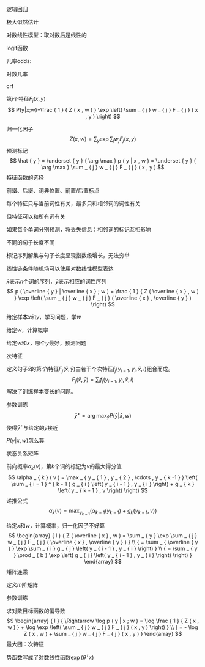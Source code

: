 逻辑回归

极大似然估计



对数线性模型：取对数后是线性的

logit函数

几率odds: 

对数几率



crf

第$j$个特征$F_j(x,y)$
$$
P(y|x;w)=\frac { 1 } { Z ( x , w ) } \exp \left( \sum _ { j } w _ { j } F _ { j } ( x , y ) \right)
$$


归一化因子
$$
Z ( x , w ) = \sum _ { y } \exp \sum _ { j } w _ { j } F _ { j } ( x , y )
$$
预测标记
$$
\hat { y } = \underset { y } { \arg \max } p ( y | x , w ) = \underset { y } { \arg \max } \sum _ { j } w _ { j } F _ { j } ( x , y )
$$
特征函数的选择

前缀、后缀、词典位置、前置/后置标点



每个特征只与当前词性有关，最多只和相邻词的词性有关

但特征可以和所有词有关



如果每个单词分别预测，将丢失信息：相邻词的标记互相影响

不同的句子长度不同

标记序列解集与句子长度呈现指数级增长，无法穷举





线性链条件随机场可以使用对数线性模型表达

$\bar{x}$表示$n$个词的序列，$\bar{y}$表示相应的词性序列
$$
p ( \overline { y } | \overline { x } ; w ) = \frac { 1 } { Z ( \overline { x } , w ) } \exp \left( \sum _ { j } w _ { j } F _ { j } ( \overline { x } , \overline { y } ) \right)
$$




给定样本$x$和$y$，学习问题，学$w$

给定$w$，计算概率

给定$w$和$x$，哪个$y$最好，预测问题



次特征

定义句子$\bar{x}$的第$个j$特征$F_j(\bar{x},\bar{y})$由若干个次特征$f_j(y_{i-1},y_i,\bar{x},i)$组合而成。
$$
F_j(\bar{x},\bar{y})=\sum_i f_j(y_{i-1},y_i,\bar{x},i)
$$
解决了训练样本变长的问题。



参数训练
$$
\bar{y}^{\star}=\arg\max_{\bar{y}}P(\bar{y}|\bar{x},w)
$$
使得$\bar{y}^{\star}$与给定的$\bar{y}$接近

$P(y|x,w)​$怎么算



状态关系矩阵

前向概率$\alpha_k(v)$，第$k$个词的标记为$v$的最大得分值
$$
\alpha _ { k } ( v ) = \max _ { y _ { 1 } , y _ { 2 } , \cdots , y _ { k -1 } } \left( \sum _ { i = 1 } ^ { k - 1 } g _ { i } \left( y _ { i - 1 } , y _ { i } \right) + g _ { k } \left( y _ { k - 1 } , v \right) \right)
$$
递推公式
$$
\alpha _ { k } ( v ) = \max _ { y _ { k - 1 } } \left( \alpha _ { k - 1 } \left( y _ { k - 1 } \right) + g _ { k } \left( y _ { k - 1 } , v \right) \right)
$$


给定$x$和$w$，计算概率，归一化因子不好算
$$
\begin{array} { l } { Z ( \overline { x } , w ) = \sum _ { y } \exp \sum _ { j } w _ { j } F _ { j } ( \overline { x } , \overline { y } ) } \\ { = \sum _ { \overline { y } } \exp \sum _ { i } g _ { j } \left( y _ { i - 1 } , y _ { i } \right) } \\ { = \sum _ { y } \prod _ { b } \exp \left( g _ { j } \left( y _ { i - 1 } , y _ { i } \right) \right) } \end{array}
$$
矩阵连乘



定义$m$阶矩阵





参数训练

求对数目标函数的偏导数
$$
\begin{array} { l } { \Rightarrow \log p ( y | x ; w ) = \log \frac { 1 } { Z ( x , w ) } + \log \exp \left( \sum _ { j } w _ { j } F _ { j } ( x , y ) \right) } \\ { = - \log Z ( x , w ) + \sum _ { j } w _ { j } F _ { j } ( x , y ) } \end{array}
$$
最大团：次特征

势函数写成了对数线性函数$\exp(\theta^Tx)$


